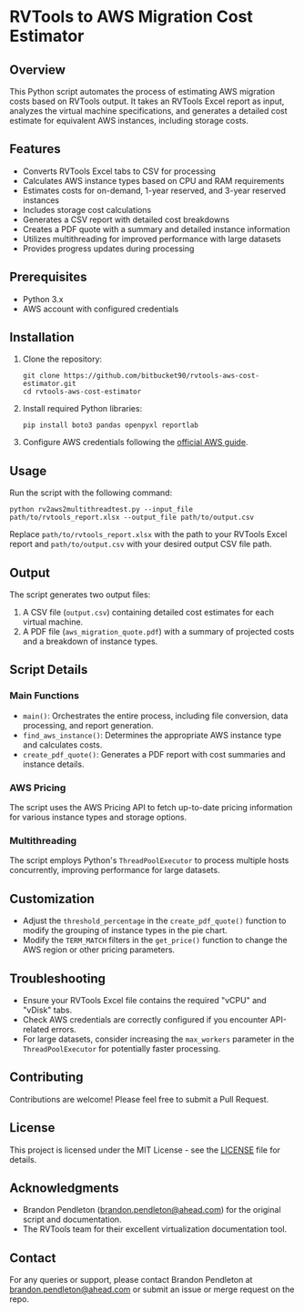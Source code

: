# RVTools to AWS Migration Cost Estimator

## Overview
This Python script automates the process of estimating AWS migration costs based on RVTools output. It takes an RVTools Excel report as input, analyzes the virtual machine specifications, and generates a detailed cost estimate for equivalent AWS instances, including storage costs.

## Features
- Converts RVTools Excel tabs to CSV for processing
- Calculates AWS instance types based on CPU and RAM requirements
- Estimates costs for on-demand, 1-year reserved, and 3-year reserved instances
- Includes storage cost calculations
- Generates a CSV report with detailed cost breakdowns
- Creates a PDF quote with a summary and detailed instance information
- Utilizes multithreading for improved performance with large datasets
- Provides progress updates during processing

## Prerequisites
- Python 3.x
- AWS account with configured credentials

## Installation

1. Clone the repository:
   ```
   git clone https://github.com/bitbucket90/rvtools-aws-cost-estimator.git
   cd rvtools-aws-cost-estimator
   ```

2. Install required Python libraries:
   ```
   pip install boto3 pandas openpyxl reportlab
   ```

3. Configure AWS credentials following the [official AWS guide](https://boto3.amazonaws.com/v1/documentation/api/latest/guide/quickstart.html#configuration).

## Usage

Run the script with the following command:

```
python rv2aws2multithreadtest.py --input_file path/to/rvtools_report.xlsx --output_file path/to/output.csv
```

Replace `path/to/rvtools_report.xlsx` with the path to your RVTools Excel report and `path/to/output.csv` with your desired output CSV file path.

## Output

The script generates two output files:

1. A CSV file (`output.csv`) containing detailed cost estimates for each virtual machine.
2. A PDF file (`aws_migration_quote.pdf`) with a summary of projected costs and a breakdown of instance types.

## Script Details

### Main Functions

- `main()`: Orchestrates the entire process, including file conversion, data processing, and report generation.
- `find_aws_instance()`: Determines the appropriate AWS instance type and calculates costs.
- `create_pdf_quote()`: Generates a PDF report with cost summaries and instance details.

### AWS Pricing

The script uses the AWS Pricing API to fetch up-to-date pricing information for various instance types and storage options.

### Multithreading

The script employs Python's `ThreadPoolExecutor` to process multiple hosts concurrently, improving performance for large datasets.

## Customization

- Adjust the `threshold_percentage` in the `create_pdf_quote()` function to modify the grouping of instance types in the pie chart.
- Modify the `TERM_MATCH` filters in the `get_price()` function to change the AWS region or other pricing parameters.

## Troubleshooting

- Ensure your RVTools Excel file contains the required "vCPU" and "vDisk" tabs.
- Check AWS credentials are correctly configured if you encounter API-related errors.
- For large datasets, consider increasing the `max_workers` parameter in the `ThreadPoolExecutor` for potentially faster processing.

## Contributing

Contributions are welcome! Please feel free to submit a Pull Request.

## License

This project is licensed under the MIT License - see the [LICENSE](LICENSE) file for details.

## Acknowledgments

- Brandon Pendleton (brandon.pendleton@ahead.com) for the original script and documentation.
- The RVTools team for their excellent virtualization documentation tool.

## Contact

For any queries or support, please contact Brandon Pendleton at brandon.pendleton@ahead.com or submit an issue or merge request on the repo.
